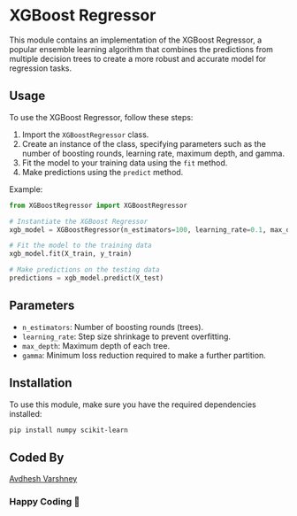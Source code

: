 # XGBoost Regressor

This module contains an implementation of the XGBoost Regressor, a popular ensemble learning algorithm that combines the predictions from multiple decision trees to create a more robust and accurate model for regression tasks.

## Usage

To use the XGBoost Regressor, follow these steps:

1. Import the `XGBoostRegressor` class.
2. Create an instance of the class, specifying parameters such as the number of boosting rounds, learning rate, maximum depth, and gamma.
3. Fit the model to your training data using the `fit` method.
4. Make predictions using the `predict` method.

Example:

```python
from XGBoostRegressor import XGBoostRegressor

# Instantiate the XGBoost Regressor
xgb_model = XGBoostRegressor(n_estimators=100, learning_rate=0.1, max_depth=3, gamma=0.1)

# Fit the model to the training data
xgb_model.fit(X_train, y_train)

# Make predictions on the testing data
predictions = xgb_model.predict(X_test)
```

## Parameters

- `n_estimators`: Number of boosting rounds (trees).
- `learning_rate`: Step size shrinkage to prevent overfitting.
- `max_depth`: Maximum depth of each tree.
- `gamma`: Minimum loss reduction required to make a further partition.

## Installation

To use this module, make sure you have the required dependencies installed:

```bash
pip install numpy scikit-learn
```

## Coded By 

[Avdhesh Varshney](https://github.com/Avdhesh-Varshney)

### Happy Coding 👦
